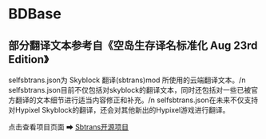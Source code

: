 # BDBase

部分翻译文本参考自《空岛生存译名标准化 Aug 23rd Edition》
-
selfsbtrans.json为 Skyblock 翻译(sbtrans)mod 所使用的云端翻译文本。/n
selfsbtrans.json目前不仅包括对skyblock的翻译文本，同时还包括对一些已被官方翻译的文本细节进行适当内容修正和补充。/n
selfsbtrans.json在未来不仅支持对Hypixel Skyblock的翻译，还会对其他新出的Hypixel游戏进行翻译。

点击查看项目页面 ➡ [Sbtrans开源项目](https://github.com/wysb233/sbtrans)
